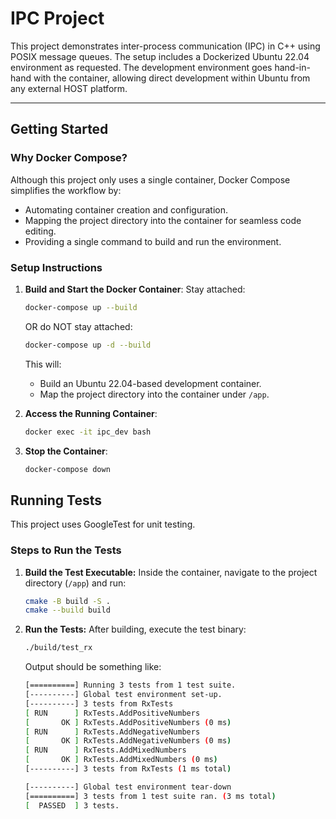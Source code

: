 # IPC Project

This project demonstrates inter-process communication (IPC) in C++ using POSIX message queues. The setup includes a Dockerized Ubuntu 22.04 environment as requested. The development environment goes hand-in-hand with the container, allowing direct development within Ubuntu from any external HOST platform.

---

## Getting Started

### Why Docker Compose?

Although this project only uses a single container, Docker Compose simplifies the workflow by:
- Automating container creation and configuration.
- Mapping the project directory into the container for seamless code editing.
- Providing a single command to build and run the environment.


### Setup Instructions

1. **Build and Start the Docker Container**:
   Stay attached:
   ```bash
   docker-compose up --build
   ```
   OR do NOT stay attached:
   ```bash
   docker-compose up -d --build
   ```
   This will:
   - Build an Ubuntu 22.04-based development container.
   - Map the project directory into the container under `/app`.

1. **Access the Running Container**:
   ```bash
   docker exec -it ipc_dev bash
   ```

1. **Stop the Container**:
   ```bash
   docker-compose down
   ```

## Running Tests

This project uses GoogleTest for unit testing.

### Steps to Run the Tests

1. **Build the Test Executable:** Inside the container, navigate to the project directory (`/app`) and run:
   ```bash
   cmake -B build -S .
   cmake --build build
   ```

1. **Run the Tests:** After building, execute the test binary:
   ```bash
   ./build/test_rx
   ```
   Output should be something like:
   ```bash
   [==========] Running 3 tests from 1 test suite.
   [----------] Global test environment set-up.
   [----------] 3 tests from RxTests
   [ RUN      ] RxTests.AddPositiveNumbers
   [       OK ] RxTests.AddPositiveNumbers (0 ms)
   [ RUN      ] RxTests.AddNegativeNumbers
   [       OK ] RxTests.AddNegativeNumbers (0 ms)
   [ RUN      ] RxTests.AddMixedNumbers
   [       OK ] RxTests.AddMixedNumbers (0 ms)
   [----------] 3 tests from RxTests (1 ms total)

   [----------] Global test environment tear-down
   [==========] 3 tests from 1 test suite ran. (3 ms total)
   [  PASSED  ] 3 tests.
   ```